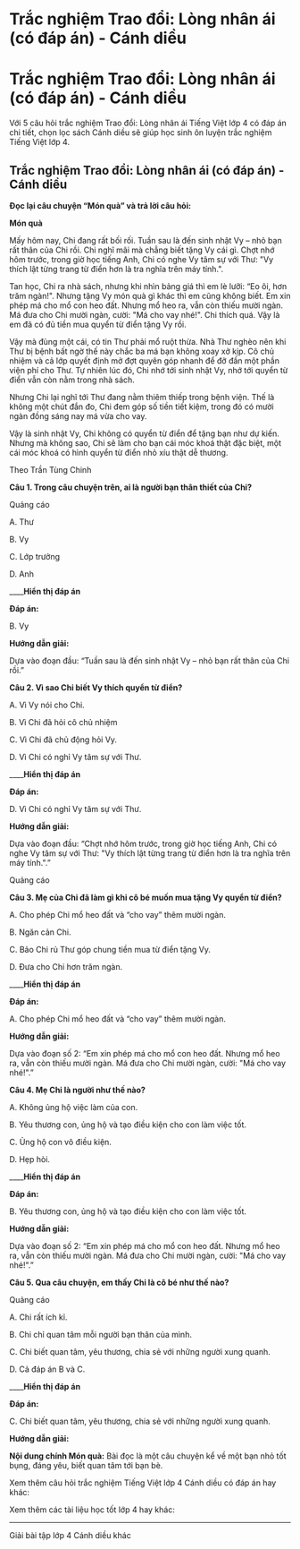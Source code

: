 # Trắc nghiệm Trao đổi: Lòng nhân ái (có đáp án) - Cánh diều

# Trắc nghiệm Trao đổi: Lòng nhân ái (có đáp án) - Cánh diều

Với 5 câu hỏi trắc nghiệm Trao đổi: Lòng nhân ái Tiếng Việt lớp 4 có đáp án chi tiết, chọn lọc sách Cánh diều sẽ giúp học sinh ôn luyện trắc nghiệm Tiếng Việt lớp 4.

## Trắc nghiệm Trao đổi: Lòng nhân ái (có đáp án) - Cánh diều

**Đọc lại câu chuyện “Món quà” và trả lời câu hỏi:**

**Món quà**

Mấy hôm nay, Chi đang rất bối rối. Tuần sau là đến sinh nhật Vy – nhỏ bạn rất thân của Chi rồi. Chi nghĩ mãi mà chẳng biết tặng Vy cái gì. Chợt nhớ hôm trước, trong giờ học tiếng Anh, Chi có nghe Vy tâm sự với Thư: "Vy thích lật từng trang từ điển hơn là tra nghĩa trên máy tính.".

Tan học, Chi ra nhà sách, nhưng khi nhìn bảng giá thì em lè lưỡi: “Eo ôi, hơn trăm ngàn!". Nhưng tặng Vy món quà gì khác thì em cũng không biết. Em xin phép má cho mổ con heo đất. Nhưng mổ heo ra, vẫn còn thiếu mười ngàn. Má đưa cho Chi mười ngàn, cười: "Má cho vay nhé!". Chi thích quá. Vậy là em đã có đủ tiền mua quyển từ điển tặng Vy rồi.

Vậy mà đùng một cái, có tin Thư phải mổ ruột thừa. Nhà Thư nghèo nên khi Thư bị bệnh bất ngờ thế này chắc ba má bạn không xoay xở kịp. Cô chủ nhiệm và cả lớp quyết định mở đợt quyên góp nhanh để đỡ đần một phần viện phí cho Thư. Tự nhiên lúc đó, Chi nhớ tới sinh nhật Vy, nhớ tới quyển từ điển vẫn còn nằm trong nhà sách.

Nhưng Chi lại nghĩ tới Thư đang nằm thiêm thiếp trong bệnh viện. Thế là không một chút đắn đo, Chi đem góp số tiền tiết kiệm, trong đó có mười ngàn đồng sáng nay má vừa cho vay.

Vậy là sinh nhật Vy, Chi không có quyển từ điển để tặng bạn như dự kiến. Nhưng mà không sao, Chi sẽ làm cho bạn cái móc khoá thật đặc biệt, một cái móc khoá có hình quyển từ điển nhỏ xíu thật dễ thương.

Theo Trần Tùng Chinh

**Câu 1. Trong câu chuyện trên, ai là người bạn thân thiết của Chi?**

Quảng cáo

A. Thư

B. Vy

C. Lớp trưởng

D. Anh

____**Hiển thị đáp án**

**Đáp án:**

B. Vy

**Hướng dẫn giải:**

Dựa vào đoạn đầu: “Tuần sau là đến sinh nhật Vy – nhỏ bạn rất thân của Chi rồi.”

**Câu 2. Vì sao Chi biết Vy thích quyển từ điển?**

A. Vì Vy nói cho Chi.

B. Vì Chi đã hỏi cô chủ nhiệm

C. Vì Chi đã chủ động hỏi Vy.

D. Vì Chi có nghỉ Vy tâm sự với Thư.

____**Hiển thị đáp án**

**Đáp án:**

D. Vì Chi có nghỉ Vy tâm sự với Thư.

**Hướng dẫn giải:**

Dựa vào đoạn đầu: “Chợt nhớ hôm trước, trong giờ học tiếng Anh, Chi có nghe Vy tâm sự với Thư: "Vy thích lật từng trang từ điển hơn là tra nghĩa trên máy tính.".”

Quảng cáo

**Câu 3. Mẹ của Chi đã làm gì khi cô bé muốn mua tặng Vy quyển từ điển?**

A. Cho phép Chi mổ heo đất và “cho vay” thêm mười ngàn.

B. Ngăn cản Chi.

C. Bảo Chi rủ Thư góp chung tiền mua từ điển tặng Vy.

D. Đưa cho Chi hơn trăm ngàn.

____**Hiển thị đáp án**

**Đáp án:**

A. Cho phép Chi mổ heo đất và “cho vay” thêm mười ngàn.

**Hướng dẫn giải:**

Dựa vào đoạn số 2: “Em xin phép má cho mổ con heo đất. Nhưng mổ heo ra, vẫn còn thiếu mười ngàn. Má đưa cho Chi mười ngàn, cười: "Má cho vay nhé!".”

**Câu 4. Mẹ Chi là người như thế nào?**

A. Không ủng hộ việc làm của con.

B. Yêu thương con, ủng hộ và tạo điều kiện cho con làm việc tốt.

C. Ủng hộ con vô điều kiện.

D. Hẹp hòi.

____**Hiển thị đáp án**

**Đáp án:**

B. Yêu thương con, ủng hộ và tạo điều kiện cho con làm việc tốt.

**Hướng dẫn giải:**

Dựa vào đoạn số 2: “Em xin phép má cho mổ con heo đất. Nhưng mổ heo ra, vẫn còn thiếu mười ngàn. Má đưa cho Chi mười ngàn, cười: "Má cho vay nhé!".”

**Câu 5. Qua câu chuyện, em thấy Chi là cô bé như thế nào?**

Quảng cáo

A. Chi rất ích kỉ.

B. Chi chỉ quan tâm mỗi người bạn thân của mình.

C. Chi biết quan tâm, yêu thương, chia sẻ với những người xung quanh.

D. Cả đáp án B và C.

____**Hiển thị đáp án**

**Đáp án:**

C. Chi biết quan tâm, yêu thương, chia sẻ với những người xung quanh.

**Hướng dẫn giải:**

**Nội dung chính Món quà:** Bài đọc là một câu chuyện kể về một bạn nhỏ tốt bụng, đáng yêu, biết quan tâm tới bạn bè.

Xem thêm câu hỏi trắc nghiệm Tiếng Việt lớp 4 Cánh diều có đáp án hay khác:

Xem thêm các tài liệu học tốt lớp 4 hay khác:

* * *

Giải bài tập lớp 4 Cánh diều khác
